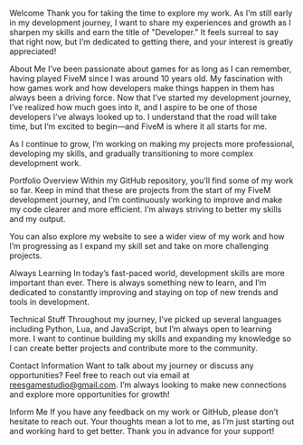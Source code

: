 Welcome
Thank you for taking the time to explore my work. As I’m still early in my development journey, I want to share my experiences and growth as I sharpen my skills and earn the title of "Developer." It feels surreal to say that right now, but I’m dedicated to getting there, and your interest is greatly appreciated!

About Me
I’ve been passionate about games for as long as I can remember, having played FiveM since I was around 10 years old. My fascination with how games work and how developers make things happen in them has always been a driving force. Now that I’ve started my development journey, I’ve realized how much goes into it, and I aspire to be one of those developers I’ve always looked up to. I understand that the road will take time, but I’m excited to begin—and FiveM is where it all starts for me.

As I continue to grow, I’m working on making my projects more professional, developing my skills, and gradually transitioning to more complex development work.

Portfolio Overview
Within my GitHub repository, you’ll find some of my work so far. Keep in mind that these are projects from the start of my FiveM development journey, and I’m continuously working to improve and make my code clearer and more efficient. I’m always striving to better my skills and my output.

You can also explore my website to see a wider view of my work and how I’m progressing as I expand my skill set and take on more challenging projects.

Always Learning
In today’s fast-paced world, development skills are more important than ever. There is always something new to learn, and I’m dedicated to constantly improving and staying on top of new trends and tools in development.

Technical Stuff
Throughout my journey, I’ve picked up several languages including Python, Lua, and JavaScript, but I’m always open to learning more. I want to continue building my skills and expanding my knowledge so I can create better projects and contribute more to the community.

Contact Information
Want to talk about my journey or discuss any opportunities? Feel free to reach out via email at reesgamestudio@gmail.com. I’m always looking to make new connections and explore more opportunities for growth!

Inform Me
If you have any feedback on my work or GitHub, please don’t hesitate to reach out. Your thoughts mean a lot to me, as I’m just starting out and working hard to get better. Thank you in advance for your support!

